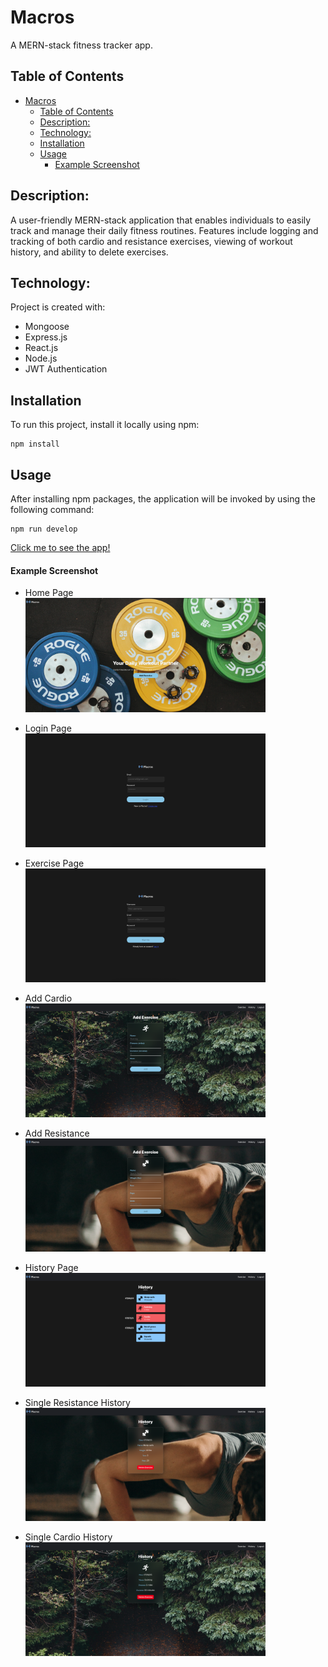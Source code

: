 # Macros

A MERN-stack fitness tracker app.

## Table of Contents

- [Macros](#macros)
  - [Table of Contents](#table-of-contents)
  - [Description:](#description)
  - [Technology:](#technology)
  - [Installation](#installation)
  - [Usage](#usage)
      - [Example Screenshot](#example-screenshot)

## Description:

A user-friendly MERN-stack application that enables individuals to easily track and manage their daily fitness routines. Features include logging and tracking of both cardio and resistance exercises, viewing of workout history, and ability to delete exercises.

## Technology:

Project is created with:

- Mongoose
- Express.js
- React.js
- Node.js
- JWT Authentication

## Installation

To run this project, install it locally using npm:

```
npm install
```

## Usage

After installing npm packages, the application will be invoked by using the following command:

```
npm run develop
```

[Click me to see the app!](https://fittrack-mlvj.onrender.com)

#### Example Screenshot

- Home Page <br>
  <img src="./client/src/assets/screenshots/1.png" alt="Screenshot" width="80%">

- Login Page <br>
  <img src="./client/src/assets/screenshots/2.png" alt="Screenshot" width="80%">

- Exercise Page <br>
  <img src="./client/src/assets/screenshots/3.png" alt="Screenshot" width="80%">

- Add Cardio <br>
  <img src="./client/src/assets/screenshots/4.png" alt="Screenshot" width="80%">

- Add Resistance <br>
  <img src="./client/src/assets/screenshots/5.png" alt="Screenshot" width="80%">

- History Page <br>
  <img src="./client/src/assets/screenshots/6.png" alt="Screenshot" width="80%">

- Single Resistance History <br>
  <img src="./client/src/assets/screenshots/7.png" alt="Screenshot" width="80%">

- Single Cardio History <br>
  <img src="./client/src/assets/screenshots/8.png" alt="Screenshot" width="80%">

